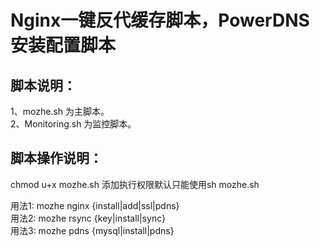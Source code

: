 # Nginx一键反代缓存脚本，PowerDNS安装配置脚本

## 脚本说明：
1、mozhe.sh 为主脚本。 <br>
2、Monitoring.sh 为监控脚本。

## 脚本操作说明：
chmod u+x mozhe.sh 添加执行权限默认只能使用sh mozhe.sh <br>

用法1: mozhe nginx {install|add|ssl|pdns}<br>
用法2: mozhe rsync {key|install|sync}<br>
用法3: mozhe pdns {mysql|install|pdns}
